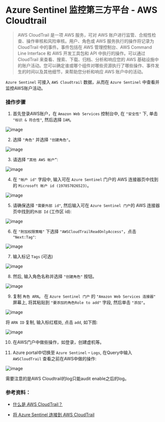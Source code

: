 # Azure Sentinel 监控第三方平台 - AWS Cloudtrail

> AWS CloudTrail 是一项 AWS 服务，可对 AWS 账户进行监管、合规性检查、操作审核和风险审核。用户、角色或 AWS 服务执行的操作将记录为 CloudTrail 中的事件。事件包括在 AWS 管理控制台、AWS Command Line Interface 和 AWS 开发工具包和 API 中执行的操作。可以通过CloudTrail 来查看、搜索、下载、归档、分析和响应您的 AWS 基础设施中的账户活动。您可以确定谁或哪个组件对哪些资源执行了哪些操作、事件发生的时间以及其他细节，来帮助您分析和响应 AWS 账户中的活动。

`Azure Sentinel` 可接入 `AWS Cloudtrail` 数据，从而在 `Azure Sentinel` 中查看并监控AWS账户活动。

### 操作步骤

1. 首先登录AWS账户，在 `Amazon Web Services` 控制台中, 在 `"安全性"` 下, 单击 `"标识 & 符合性"`, 然后选择 `IAM`。

![image](./images/AWSCloudtrail/01.png)

2. 选择 `"角色"` 并选择 `"创建角色"`。

![image](./images/AWSCloudtrail/02.png)

3. 请选择 `“其他 AWS 帐户”`:

![image](./images/AWSCloudtrail/03.png)

4. 在 `"帐户 id"` 字段中, 输入可在 `Azure Sentinel` 门户的 AWS 连接器页中找到的 `Microsoft 帐户 id (197857026523)`。

![image](./images/AWSCloudtrail/04.png)

5. 请确保选择 `"需要外部 id"`, 然后输入可在 `Azure Sentinel 门户`的 AWS 连接器页中找到的`外部 Id` (工作区 id):

![image](./images/AWSCloudtrail/05.png)

6. 在 `"附加权限策略"` 下选择 `"AWSCloudTrailReadOnlyAccess"`，点击 `"Next:Tag"`:
 
![image](./images/AWSCloudtrail/06.png)

7. 输入标记 `Tags` (可选)

![image](./images/AWSCloudtrail/07.png)

8. 然后, 输入角色名称并选择 `"创建角色"` 按钮。
 
![image](./images/AWSCloudtrail/08.png)

9. 复制 `角色 ARN`。 在 `Azure Sentinel 门户` 的 `"Amazon Web Services 连接器"` 屏幕上, 将其粘贴到 `"要添加的角色Role to add"` 字段, 然后单击 `"添加"`。

![image](./images/AWSCloudtrail/09.png)

将 `ARN ID` 复制, 输入标红框处, 点击 `add`, 如下图:

![image](./images/AWSCloudtrail/10.png)

10. 在AWS门户中做些操作，如登录，创建虚机等。

11. Azure portal中切换至 `Azure Sentinel` – `Logs`, 在Query中输入 `AWSCloudTrail` 查看之前在AWS中做的操作:

![image](./images/AWSCloudtrail/11.png)

需要注意的是AWS Cloudtrail的log只能audit enable之后的log。





### 参考资料：
- [什么是 AWS CloudTrail？](https://docs.aws.amazon.com/zh_cn/awscloudtrail/latest/userguide/cloudtrail-user-guide.html)

- [将 Azure Sentinel 连接到 AWS CloudTrail](https://docs.microsoft.com/zh-cn/azure/sentinel/connect-aws)
